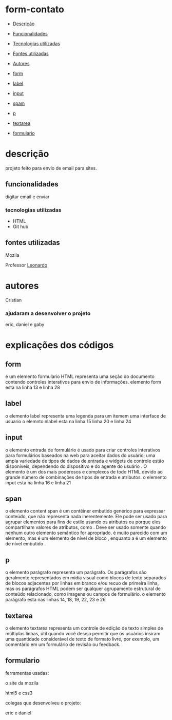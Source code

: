 # form-contato

* [Descrição](#descri%C3%A7%C3%A3o)

* [Funcionalidades](#funcionalidades)

* [Tecnologias utilizadas](#tecnologias-utilizadas)

* [Fontes utilizadas ](#fontes-utilizadas)

* [Autores](#autores)

* [form](#form)

* [label](#label)

* [input](#input)

* [spam](#span)

* [p](#p)

* [textarea](#textarea)

* [formulario](#formulario)

# descrição
projeto feito para envio de email para sites.

## funcionalidades
digitar email e enviar

### tecnologias utilizadas
* HTML
* Git hub

## fontes utilizadas
Mozila

Professor [Leonardo](https://github.com/leonardorochamarista)

# autores
Cristian
### ajudaram a desenvolver o projeto
eric, daniel e gaby

# explicações dos códigos
## form

é um elemento formulario HTML representa uma seção do documento contendo controles interativos para envio de informações. elemento form esta na linha 13 e linha 28

## label

o elemento label representa uma legenda para um itemem uma interface de usuario o elemnto nlabel esta na linha 15 linha 20 e linha 24

## input

o elemento entrada de formulário é usado para criar controles interativos para formulários baseados na web para aceitar dados do usuário; uma ampla variedade de tipos de dados de entrada e widgets de controle estão disponíveis, dependendo do dispositivo e do agente do usuário . O elemento é um dos mais poderosos e complexos de todo HTML devido ao grande número de combinações de tipos de entrada e atributos. o elemento input esta na linha 16 e linha 21

## span

 o elemento content span é um contêiner embutido genérico para expressar conteúdo, que não representa nada inerentemente. Ele pode ser usado para agrupar elementos para fins de estilo usando os atributos ou porque eles compartilham valores de atributos, como . Deve ser usado somente quando nenhum outro elemento semântico for apropriado. é muito parecido com um elemento, mas é um elemento de nível de bloco , enquanto a é um elemento de nível embutido .

## p

 o elemento parágrafo representa um parágrafo. Os parágrafos são geralmente representados em mídia visual como blocos de texto separados de blocos adjacentes por linhas em branco e/ou recuo de primeira linha, mas os parágrafos HTML podem ser qualquer agrupamento estrutural de conteúdo relacionado, como imagens ou campos de formulário. o elemento parágrafo esta nas linhas 14, 18, 19, 22, 23 e 26

## textarea

o elemento textarea representa um controle de edição de texto simples de múltiplas linhas, útil quando você deseja permitir que os usuários insiram uma quantidade considerável de texto de formato livre, por exemplo, um comentário em um formulário de revisão ou feedback.

## formulario

ferramentas usadas:

o site da mozila

html5 e css3

colegas que desenvolveu o projeto:

eric e daniel
